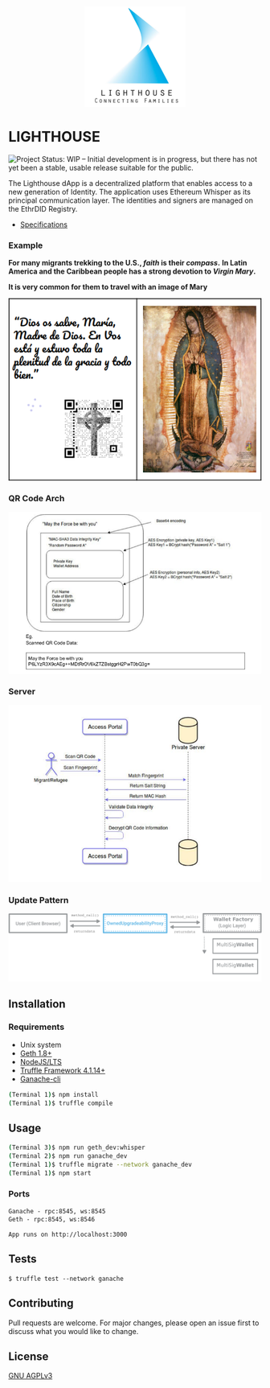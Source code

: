 <p align="center">
  <img src="./doc/images/LIGHTHOUSE.png"  width="200px"/>
</p>

# LIGHTHOUSE
![Project Status: WIP – Initial development is in progress, but there has not yet been a stable, usable release suitable for the public.](https://www.repostatus.org/badges/latest/wip.svg)

The Lighthouse dApp is a decentralized platform that enables access to a new generation of Identity. The application uses Ethereum Whisper as its principal communication layer. The identities and signers are managed on the EthrDID Registry.

* [Specifications](./doc/Specifications.pdf)


### Example

**For many migrants trekking to the U.S., _faith_ is their _compass_.** 
**In Latin America and the Caribbean people has a strong devotion to _Virgin Mary_.**

**It is very common for them to travel with an image of Mary**

![](./doc/images/Safe_Passport.png "Safe Passport")

### QR Code Arch

![](./doc/images/QR.png "Printed QR Code")

### Server

![](./doc/images/Server.png "Central point in design")

### Update Pattern

![](./doc/images/Arch.png "Wallet generation")

## Installation

### Requirements
* Unix system
* [Geth 1.8+](https://github.com/ethereum/go-ethereum/wiki/Building-Ethereum)
* [NodeJS/LTS](https://nodejs.org/en/download/package-manager/)
* [Truffle Framework 4.1.14+](https://truffleframework.com/truffle)
* [Ganache-cli](https://github.com/trufflesuite/ganache-cli)

```sh
(Terminal 1)$ npm install
(Terminal 1)$ truffle compile
```

## Usage

```sh
(Terminal 3)$ npm run geth_dev:whisper
(Terminal 2)$ npm run ganache_dev
(Terminal 1)$ truffle migrate --network ganache_dev
(Terminal 1)$ npm start
```

### Ports
```
Ganache - rpc:8545, ws:8545
Geth - rpc:8545, ws:8546
```
```
App runs on http://localhost:3000
```


## Tests

```
$ truffle test --network ganache
```

## Contributing
Pull requests are welcome. For major changes, please open an issue first to discuss what you would like to change.

## License
[GNU AGPLv3](https://choosealicense.com/licenses/agpl-3.0/)
